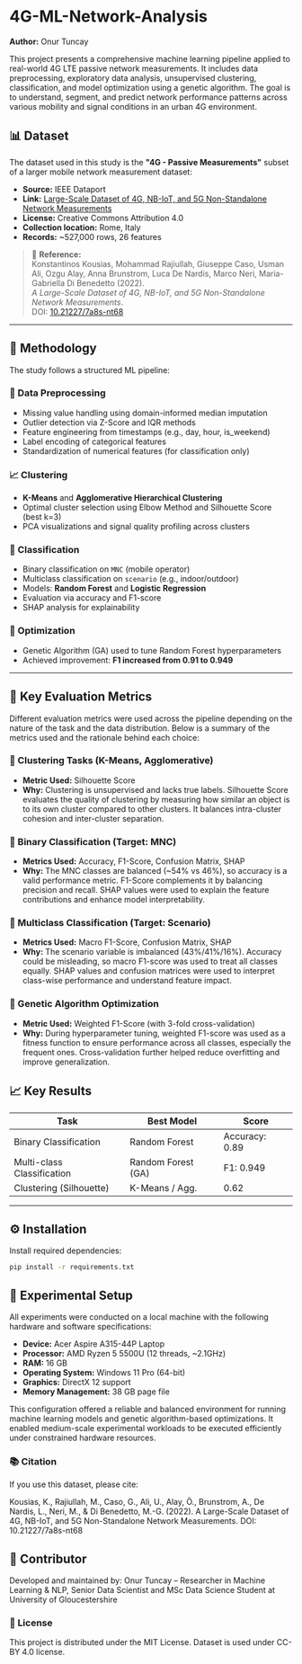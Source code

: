 # 4G-ML-Network-Analysis

**Author:** Onur Tuncay

This project presents a comprehensive machine learning pipeline applied to real-world 4G LTE passive network measurements. It includes data preprocessing, exploratory data analysis, unsupervised clustering, classification, and model optimization using a genetic algorithm. The goal is to understand, segment, and predict network performance patterns across various mobility and signal conditions in an urban 4G environment.

## 📊 Dataset

The dataset used in this study is the **"4G - Passive Measurements"** subset of a larger mobile network measurement dataset:

- **Source:** IEEE Dataport  
- **Link:** [Large-Scale Dataset of 4G, NB-IoT, and 5G Non-Standalone Network Measurements](https://ieee-dataport.org/documents/large-scale-dataset-4g-nb-iot-and-5g-non-standalone-network-measurements)  
- **License:** Creative Commons Attribution 4.0  
- **Collection location:** Rome, Italy  
- **Records:** ~527,000 rows, 26 features  

> 📖 **Reference:**  
> Konstantinos Kousias, Mohammad Rajiullah, Giuseppe Caso, Usman Ali, Ozgu Alay, Anna Brunstrom, Luca De Nardis, Marco Neri, Maria-Gabriella Di Benedetto (2022).  
> *A Large-Scale Dataset of 4G, NB-IoT, and 5G Non-Standalone Network Measurements*.  
> DOI: [10.21227/7a8s-nt68](https://dx.doi.org/10.21227/7a8s-nt68)

---

## 🧠 Methodology

The study follows a structured ML pipeline:

### 🔧 Data Preprocessing
- Missing value handling using domain-informed median imputation
- Outlier detection via Z-Score and IQR methods
- Feature engineering from timestamps (e.g., day, hour, is_weekend)
- Label encoding of categorical features
- Standardization of numerical features (for classification only)

### 📈 Clustering
- **K-Means** and **Agglomerative Hierarchical Clustering**
- Optimal cluster selection using Elbow Method and Silhouette Score (best k=3)
- PCA visualizations and signal quality profiling across clusters

### 🎯 Classification
- Binary classification on `MNC` (mobile operator)
- Multiclass classification on `scenario` (e.g., indoor/outdoor)
- Models: **Random Forest** and **Logistic Regression**
- Evaluation via accuracy and F1-score
- SHAP analysis for explainability

### 🧬 Optimization
- Genetic Algorithm (GA) used to tune Random Forest hyperparameters
- Achieved improvement: **F1 increased from 0.91 to 0.949**

---
## 📏 Key Evaluation Metrics

Different evaluation metrics were used across the pipeline depending on the nature of the task and the data distribution. Below is a summary of the metrics used and the rationale behind each choice:

### 🔹 Clustering Tasks (K-Means, Agglomerative)
- **Metric Used:** Silhouette Score  
- **Why:** Clustering is unsupervised and lacks true labels. Silhouette Score evaluates the quality of clustering by measuring how similar an object is to its own cluster compared to other clusters. It balances intra-cluster cohesion and inter-cluster separation.

### 🔹 Binary Classification (Target: MNC)
- **Metrics Used:** Accuracy, F1-Score, Confusion Matrix, SHAP  
- **Why:** The MNC classes are balanced (~54% vs 46%), so accuracy is a valid performance metric. F1-Score complements it by balancing precision and recall. SHAP values were used to explain the feature contributions and enhance model interpretability.

### 🔹 Multiclass Classification (Target: Scenario)
- **Metrics Used:** Macro F1-Score, Confusion Matrix, SHAP  
- **Why:** The scenario variable is imbalanced (43%/41%/16%). Accuracy could be misleading, so macro F1-score was used to treat all classes equally. SHAP values and confusion matrices were used to interpret class-wise performance and understand feature impact.

### 🔹 Genetic Algorithm Optimization
- **Metric Used:** Weighted F1-Score (with 3-fold cross-validation)  
- **Why:** During hyperparameter tuning, weighted F1-score was used as a fitness function to ensure performance across all classes, especially the frequent ones. Cross-validation further helped reduce overfitting and improve generalization.

## 📈 Key Results

| Task                        | Best Model         | Score         |
|----------------------------|--------------------|---------------|
| Binary Classification      | Random Forest      | Accuracy: 0.89 |
| Multi-class Classification | Random Forest (GA) | F1: 0.949     |
| Clustering (Silhouette)    | K-Means / Agg.     | 0.62          |

---

## ⚙️ Installation

Install required dependencies:

```bash
pip install -r requirements.txt
```

## 🧪 Experimental Setup

All experiments were conducted on a local machine with the following hardware and software specifications:

- **Device:** Acer Aspire A315-44P Laptop  
- **Processor:** AMD Ryzen 5 5500U (12 threads, ~2.1GHz)  
- **RAM:** 16 GB  
- **Operating System:** Windows 11 Pro (64-bit)  
- **Graphics:** DirectX 12 support  
- **Memory Management:** 38 GB page file  

This configuration offered a reliable and balanced environment for running machine learning models and genetic algorithm-based optimizations. It enabled medium-scale experimental workloads to be executed efficiently under constrained hardware resources.


### 📚 Citation
If you use this dataset, please cite:

Kousias, K., Rajiullah, M., Caso, G., Ali, U., Alay, Ö., Brunstrom, A., De Nardis, L., Neri, M., & Di Benedetto, M.-G. (2022).
A Large-Scale Dataset of 4G, NB-IoT, and 5G Non-Standalone Network Measurements.
DOI: 10.21227/7a8s-nt68


## 👤 Contributor
Developed and maintained by:
Onur Tuncay – Researcher in Machine Learning & NLP,  Senior Data Scientist and MSc Data Science Student at University of Gloucestershire


### 📝 License
This project is distributed under the MIT License.
Dataset is used under CC-BY 4.0 license.
